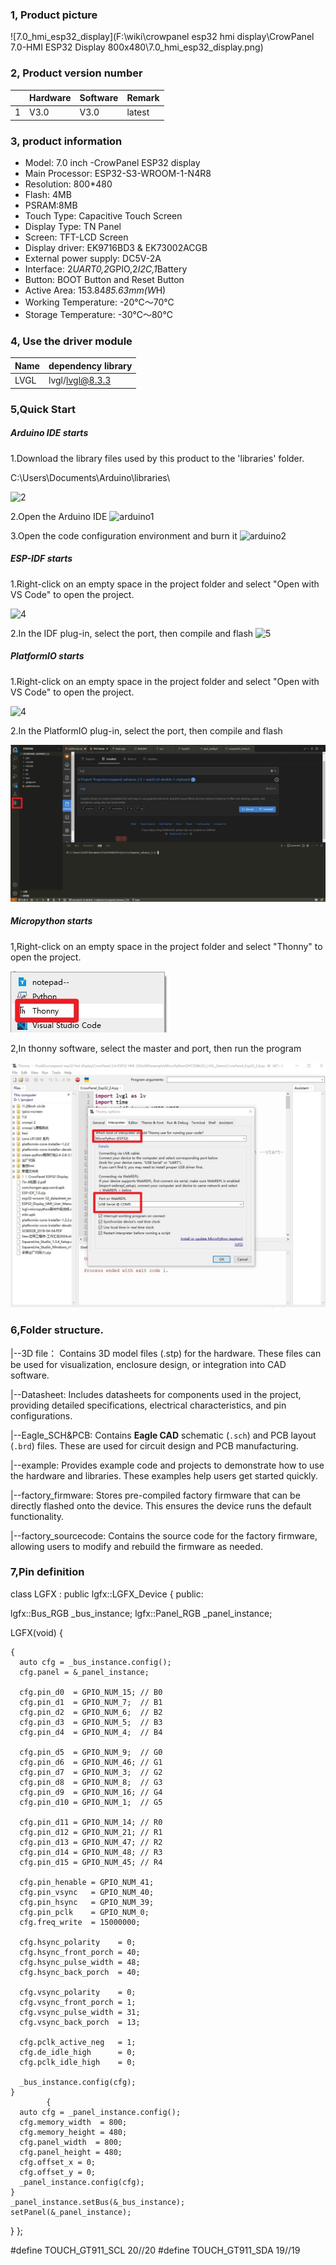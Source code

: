### 1, Product picture

![7.0_hmi_esp32_display](F:\wiki\crowpanel esp32 hmi display\CrowPanel 7.0-HMI ESP32 Display 800x480\7.0_hmi_esp32_display.png)

### 2, Product version number

|      | Hardware | Software | Remark |
| ---- | -------- | -------- | ------ |
| 1    | V3.0     | V3.0     | latest |

### 3, product information

- Model: 7.0 inch -CrowPanel ESP32 display
- Main Processor: ESP32-S3-WROOM-1-N4R8
- Resolution: 800*480
- Flash: 4MB
- PSRAM:8MB
- Touch Type: Capacitive Touch Screen
- Display Type: TN Panel
- Screen: TFT-LCD Screen
- Display driver: EK9716BD3 & EK73002ACGB
- External power supply: DC5V-2A
- Interface: 2*UART0,2*GPIO,2*I2C,1*Battery
- Button: BOOT Button and Reset Button
- Active Area: 153.84*85.63mm(W*H)
- Working Temperature: -20℃～70℃
- Storage Temperature: -30℃～80℃

### 4, Use the driver module

| Name | dependency library |
| ---- | ------------------ |
| LVGL | lvgl/lvgl@8.3.3    |

### 5,Quick Start

##### Arduino IDE starts

1.Download the library files used by this product to the 'libraries' folder.

C:\Users\Documents\Arduino\libraries\

![2](https://github.com/user-attachments/assets/86c568bb-3921-4a07-ae91-62d7ce752e50)



2.Open the Arduino IDE
![arduino1](https://github.com/user-attachments/assets/53a44b6e-cf7e-4a7d-8f2d-00c37cb20729)



3.Open the code configuration environment and burn it
![arduino2](https://github.com/user-attachments/assets/e478382b-985e-492d-ab27-11ebc96a9724)



##### ESP-IDF starts

1.Right-click on an empty space in the project folder and select "Open with VS Code" to open the project.



![4](https://github.com/user-attachments/assets/a842ad62-ed8b-49c0-bfda-ee39102da467)

2.In the IDF plug-in, select the port, then compile and flash
![5](https://github.com/user-attachments/assets/76b6182f-0998-4496-920d-d262a5142df3)



##### PlatformIO starts

1.Right-click on an empty space in the project folder and select "Open with VS Code" to open the project.

![4](https://github.com/user-attachments/assets/a842ad62-ed8b-49c0-bfda-ee39102da467)

2.In the PlatformIO plug-in, select the port, then compile and flash

![platformIO](./platformIO.jpg)

##### Micropython starts

1,Right-click on an empty space in the project folder and select "Thonny" to open the project.

![thonny](./thonny.jpg)

2,In thonny software, select the master and port, then run the program

![thonny2](./thonny2.jpg)

### 6,Folder structure.

|--3D file： Contains 3D model files (.stp) for the hardware. These files can be used for visualization, enclosure design, or integration into CAD software.

|--Datasheet: Includes datasheets for components used in the project, providing detailed specifications, electrical characteristics, and pin configurations.

|--Eagle_SCH&PCB: Contains **Eagle CAD** schematic (`.sch`) and PCB layout (`.brd`) files. These are used for circuit design and PCB manufacturing.

|--example: Provides example code and projects to demonstrate how to use the hardware and libraries. These examples help users get started quickly.

|--factory_firmware: Stores pre-compiled factory firmware that can be directly flashed onto the device. This ensures the device runs the default functionality.

|--factory_sourcecode: Contains the source code for the factory firmware, allowing users to modify and rebuild the firmware as needed.

### 7,Pin definition

class LGFX : public lgfx::LGFX_Device
{
public:

  lgfx::Bus_RGB     _bus_instance;
  lgfx::Panel_RGB   _panel_instance;

  LGFX(void)
  {


    {
      auto cfg = _bus_instance.config();
      cfg.panel = &_panel_instance;
    
      cfg.pin_d0  = GPIO_NUM_15; // B0
      cfg.pin_d1  = GPIO_NUM_7;  // B1
      cfg.pin_d2  = GPIO_NUM_6;  // B2
      cfg.pin_d3  = GPIO_NUM_5;  // B3
      cfg.pin_d4  = GPIO_NUM_4;  // B4
    
      cfg.pin_d5  = GPIO_NUM_9;  // G0
      cfg.pin_d6  = GPIO_NUM_46; // G1
      cfg.pin_d7  = GPIO_NUM_3;  // G2
      cfg.pin_d8  = GPIO_NUM_8;  // G3
      cfg.pin_d9  = GPIO_NUM_16; // G4
      cfg.pin_d10 = GPIO_NUM_1;  // G5
    
      cfg.pin_d11 = GPIO_NUM_14; // R0
      cfg.pin_d12 = GPIO_NUM_21; // R1
      cfg.pin_d13 = GPIO_NUM_47; // R2
      cfg.pin_d14 = GPIO_NUM_48; // R3
      cfg.pin_d15 = GPIO_NUM_45; // R4
    
      cfg.pin_henable = GPIO_NUM_41;
      cfg.pin_vsync   = GPIO_NUM_40;
      cfg.pin_hsync   = GPIO_NUM_39;
      cfg.pin_pclk    = GPIO_NUM_0;
      cfg.freq_write  = 15000000;
    
      cfg.hsync_polarity    = 0;
      cfg.hsync_front_porch = 40;
      cfg.hsync_pulse_width = 48;
      cfg.hsync_back_porch  = 40;
    
      cfg.vsync_polarity    = 0;
      cfg.vsync_front_porch = 1;
      cfg.vsync_pulse_width = 31;
      cfg.vsync_back_porch  = 13;
    
      cfg.pclk_active_neg   = 1;
      cfg.de_idle_high      = 0;
      cfg.pclk_idle_high    = 0;
    
      _bus_instance.config(cfg);
    }
            {
      auto cfg = _panel_instance.config();
      cfg.memory_width  = 800;
      cfg.memory_height = 480;
      cfg.panel_width  = 800;
      cfg.panel_height = 480;
      cfg.offset_x = 0;
      cfg.offset_y = 0;
      _panel_instance.config(cfg);
    }
    _panel_instance.setBus(&_bus_instance);
    setPanel(&_panel_instance);

  }
};

 #define TOUCH_GT911_SCL 20//20
 #define TOUCH_GT911_SDA 19//19
